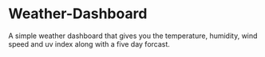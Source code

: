 # Weather-Dashboard
A simple weather dashboard that gives you the temperature, humidity, wind speed and uv index along with a five day forcast. 
